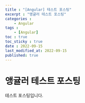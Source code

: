 ```yaml
---
title : "[Angular] 테스트 포스팅"
excerpt : "앵귤러 테스트 포스팅"
categories : 
    - Angular
tags :
    - [Angular]
toc : true
toc_sticky : true
date : 2022-09-15
last_modified_at: 2022-09-15
published: true
---
```


# 앵귤러 테스트 포스팅
테스트 포스팅입니다.
